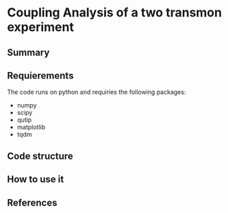 # Coupling Analysis of a two transmon experiment

## Summary


## Requierements

The code runs on python and requiries the following packages:
- numpy
- scipy
- qutip
- matplotlib
- tqdm

## Code structure


## How to use it


## References

```
